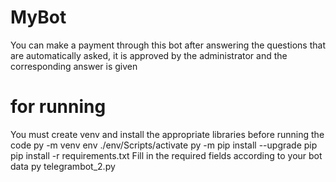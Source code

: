 # MyBot
You can make a payment through this bot after answering the questions that are automatically asked, it is approved by the administrator and the corresponding answer is given

# for running
You must create venv and install the appropriate libraries before running the code
  py -m venv env
  ./env/Scripts/activate
  py -m pip install --upgrade pip
  pip install -r requirements.txt
  Fill in the required fields according to your bot data
  py telegrambot_2.py
